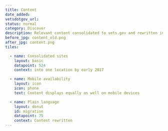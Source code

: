 ```yaml
---
title: Content
date_added:
vetsdotgov_url:
status: normal
category: Discover
description: Relevant content consolidated to vets.gov and rewritten in plain language
before_jpg: content_old.png
after_jpg: content.png
tiles:

  - name: Consolidated sites
    layout: basic
    datapoint: 524
    context: into one location by early 2017

  - name: Mobile availability
    layout: icon
    icon: phone
    text: Content displays equally as well on mobile devices

  - name: Plain language
    layout: donut
    id: migration
    datapoint: 75
    context: Content rewritten
---
```

